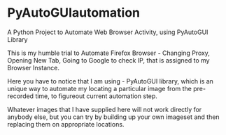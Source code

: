 # PyAutoGUIautomation
A Python Project to Automate Web Browser Activity, using PyAutoGUI Library

This is my humble trial to Automate Firefox Browser - Changing Proxy, Opening New Tab, Going to Google to check IP, that is assigned to my Browser Instance.

Here you have to notice that I am using - PyAutoGUI library, which is an unique way to automate my locating a particular image from the pre-recorded time, to figureout current automation step.

Whatever images that I have supplied here will not work directly for anybody else, but you can try by building up your own imageset and then replacing them on appropriate locations.


